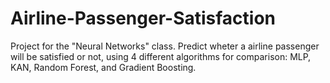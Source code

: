 # Airline-Passenger-Satisfaction
Project for the "Neural Networks" class. Predict wheter a airline passenger will be satisfied or not, using 4 different algorithms for comparison: MLP, KAN, Random Forest, and Gradient Boosting.

